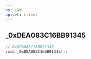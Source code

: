 ```yaml
---
ns: LAW
apiset: client
---
```

## _0xDEA083C16BB91345

```c
// 0xDEA083C16BB91345
void _0xDEA083C16BB91345();
```






